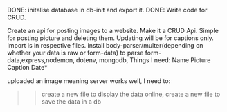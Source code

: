DONE: initalise database in db-init and export it.
DONE: Write code for CRUD.

Create an api for posting images to a website. Make it a CRUD Api. Simple for posting picture and deleting them. Updating will be for captions only.
Import is in respective files.
install body-parser/multer(depending on whether your data is raw or form-data) to parse form-data,express,nodemon, dotenv, mongodb,
Things I need: 
Name
Picture
Caption
Date*

uploaded an image meaning server works well,
I need to:
>> create a new file to display the data online,
>> create a new file to save the data in a db
>>